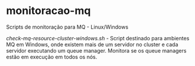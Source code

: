 # monitoracao-mq
Scripts de monitoração para MQ  - Linux/Windows


*check-mq-resource-cluster-windows.sh* - Script destinado para ambientes MQ em Windows, onde existem mais de um servidor no cluster e cada servidor executando um queue manager. Monitora se os queue managers estão em execução em todos os nós.
